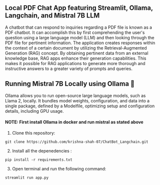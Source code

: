 ## Local PDF Chat App featuring Streamlit, Ollama, Langchain, and Mistral 7B LLM

A chatbot that can respond to inquiries regarding a PDF file is known as a PDF chatbot. It can accomplish this by first comprehending the user's question using a large language model (LLM) and then looking through the PDF file for pertinent information. The application creates responses within the context of a certain document by utilizing the Retrieval-Augmented Generation (RAG) concept. By obtaining pertinent data from an external knowledge base, RAG apps enhance their generation capabilities. This makes it possible for RAG applications to generate more thorough and instructive answers to a greater variety of prompts and queries.

## Running Mistral 7B Locally using Ollama 🦙

Ollama allows you to run open-source large language models, such as Llama 2, locally. It bundles model weights, configuration, and data into a single package, defined by a Modelfile, optimizing setup and configuration details, including GPU usage.

#### NOTE: First install Ollama in docker and run mistral as stated above

1. Clone this repository:
   
 ```
 git clone https://github.com/krishna-shah-07/ChatBot_Langchain.git
 ```
2. Install all the depenedencies :
   
```
pip install -r requirements.txt
```
3. Open terminal and run the following command:
```
streamlit run app.py
```
